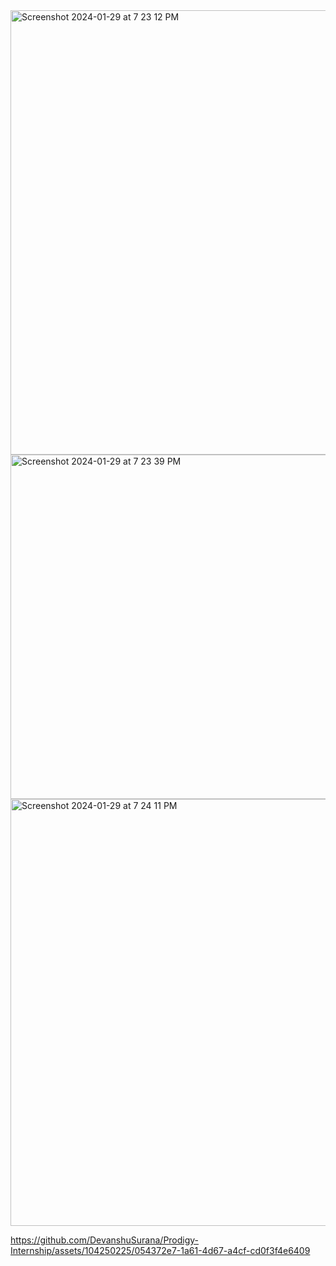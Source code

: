 <img width="711" alt="Screenshot 2024-01-29 at 7 23 12 PM" src="https://github.com/DevanshuSurana/Prodigy-Internship/assets/104250225/441e476a-dd44-4fcc-9d15-2f16a5dce2e5">
<img width="551" alt="Screenshot 2024-01-29 at 7 23 39 PM" src="https://github.com/DevanshuSurana/Prodigy-Internship/assets/104250225/a6f07f36-9f9b-47fd-932b-c37d43db26d0">
<img width="683" alt="Screenshot 2024-01-29 at 7 24 11 PM" src="https://github.com/DevanshuSurana/Prodigy-Internship/assets/104250225/0e0e47a3-c398-421a-983f-c181166224f8">



https://github.com/DevanshuSurana/Prodigy-Internship/assets/104250225/054372e7-1a61-4d67-a4cf-cd0f3f4e6409

